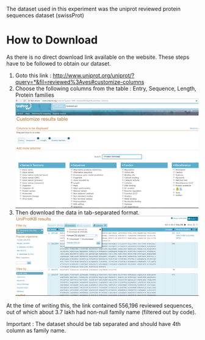 The dataset used in this experiment was the uniprot reviewed protein sequences dataset (swissProt)

# How to Download
As there is no direct download link available on the website. These steps have to be followed to obtain our dataset.

1. Goto this link : <a href="http://www.uniprot.org/uniprot/?query=*&fil=reviewed%3Ayes#customize-columns">http://www.uniprot.org/uniprot/?query=*&fil=reviewed%3Ayes#customize-columns</a>
2. Choose the following columns from the table : Entry, Sequence, Length, Protein families
   <img src="uniprot-columns.jpg" alt="Reference Image for columns" width="600"/>
3. Then download the data in tab-separated format.
   <img src="uniprot-tab.jpg" alt="Reference Image for download" width="600" />

At the time of writing this, the link contained 556,196 reviewed sequences, out of which about 3.7 lakh had non-null family name (filtered out by code).

Important : The dataset should be tab separated and should have 4th column as family name.


